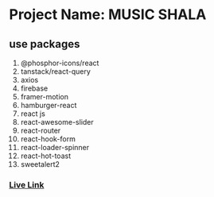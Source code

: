# Project Name: MUSIC SHALA

## use packages

1. @phosphor-icons/react
2. tanstack/react-query
3. axios
4. firebase
5. framer-motion
6. hamburger-react
7. react js
8. react-awesome-slider
9. react-router
10. react-hook-form
11. react-loader-spinner
12. react-hot-toast
13. sweetalert2

### [Live Link](https://summer-camp-client-side.web.app/)
